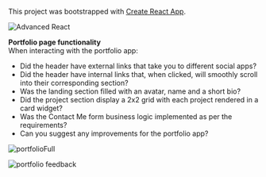 This project was bootstrapped with [Create React App](https://github.com/facebook/create-react-app).

![Advanced React](https://user-images.githubusercontent.com/36702039/211357961-323a6040-26aa-4aea-b5a2-eda1d0d0e1a1.png)

**Portfolio page functionality**
<br/>
When interacting with the portfolio app:

- Did the header have external links that take you to different social apps? 
- Did the header have internal links that, when clicked, will smoothly scroll into their corresponding section? 
- Was the landing section filled with an avatar, name and a short bio? 
- Did the project section display a 2x2 grid with each project rendered in a card widget? 
- Was the Contact Me form business logic implemented as per the requirements? 
- Can you suggest any improvements for the portfolio app?

![portfolioFull](https://user-images.githubusercontent.com/36702039/211359032-db11f3b9-13d8-4bf9-882d-3b0d4f303821.png)

![portfolio feedback](https://user-images.githubusercontent.com/36702039/211358587-1ca9ced2-0598-42d7-b97f-8c6ea81e684d.png)
